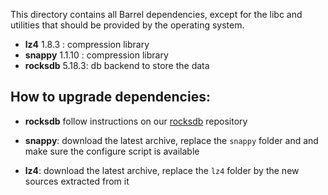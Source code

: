 This directory contains all Barrel dependencies, except for the libc and utilities that should be provided by the operating system.


- **lz4** 1.8.3 : compression library
- **snappy** 1.1.10 : compression library
- **rocksdb** 5.18.3: db backend to store the data

## How to upgrade dependencies:

- **rocksdb** follow instructions on our [rocksdb](https://gitlab.com/barrel-db/Deps/rocksdb) repository

- **snappy**: download the latest archive, replace the `snappy` folder and  and make sure the configure script is available

- **lz4**: download the latest archive, replace the `lz4` folder by the new sources extracted from it
